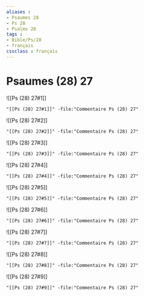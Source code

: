 ```yaml
---
aliases : 
- Psaumes 28
- Ps 28
- Psalms 28
tags : 
- Bible/Ps/28
- français
cssclass : français
---
```


# Psaumes (28) 27

![[Ps (28) 27#1]]

```query
"[[Ps (28) 27#1]]" -file:"Commentaire Ps (28) 27"
```

![[Ps (28) 27#2]]

```query
"[[Ps (28) 27#2]]" -file:"Commentaire Ps (28) 27"
```

![[Ps (28) 27#3]]

```query
"[[Ps (28) 27#3]]" -file:"Commentaire Ps (28) 27"
```

![[Ps (28) 27#4]]

```query
"[[Ps (28) 27#4]]" -file:"Commentaire Ps (28) 27"
```

![[Ps (28) 27#5]]

```query
"[[Ps (28) 27#5]]" -file:"Commentaire Ps (28) 27"
```

![[Ps (28) 27#6]]

```query
"[[Ps (28) 27#6]]" -file:"Commentaire Ps (28) 27"
```

![[Ps (28) 27#7]]

```query
"[[Ps (28) 27#7]]" -file:"Commentaire Ps (28) 27"
```

![[Ps (28) 27#8]]

```query
"[[Ps (28) 27#8]]" -file:"Commentaire Ps (28) 27"
```

![[Ps (28) 27#9]]

```query
"[[Ps (28) 27#9]]" -file:"Commentaire Ps (28) 27"
```

